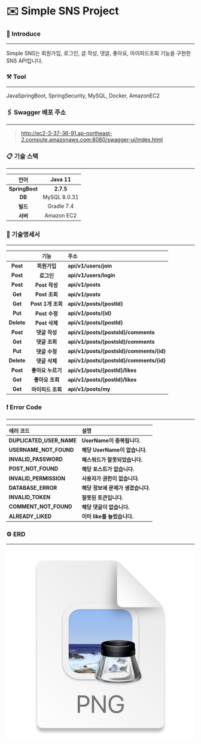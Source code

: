 # ✉️ Simple SNS Project


### 💁 Introduce

----------------------
Simple SNS는 회원가입, 로그인, 글 작성, 댓글, 좋아요, 마이피드조회 기능을 구현한 SNS API입니다.

### ⚒️ Tool

------------------
JavaSpringBoot, SpringSecurity, MySQL, Docker, AmazonEC2

### 🖇️ Swagger 배포 주소

---------

> http://ec2-3-37-36-91.ap-northeast-2.compute.amazonaws.com:8080/swagger-ui/index.html

### 📋 기술 스택

-------
|     **언어**     |   Java 11    |
|:--------------:|:------------:|
| **SpringBoot** |  **2.7.5**   |
|     **DB**     | MySQL 8.0.31 |
|     **빌드**     |  Gradle 7.4  |
|     **서버**     |  Amazon EC2  |


### 📝 기술명세서

------

|              |     **기능**     | 주소                                         |
|:------------:|:--------------:|:-------------------------------------------|
|   **Post**   |    **회원가입**    | **api/v1/users/join**                      |
|   **Post**   |    **로그인**     | **api/v1/users/login**                     |
|   **Post**   |  **Post 작성**   | **api/v1/posts**                           |
|   **Get**    |  **Post 조회**   | **api/v1/posts**                           |
|   **Get**    | **Post 1개 조회** | **api/v1/posts/{postId}**                  |
|   **Put**    |  **Post 수정**   | **api/v1/posts/{id}**                      |
|  **Delete**  |  **Post 삭제**   | **api/v1/posts/{postId}**                  |
|   **Post**   |   **댓글 작성**    | **api/v1/posts/{postsId}/comments**        |
|   **Get**    |   **댓글 조회**    | **api/v1/posts/{postsId}/comments**        |
|   **Put**    |   **댓글 수정**    | **api/v1/posts/{postsId}/comments/{id}**   |
|  **Delete**  |   **댓글 삭제**    | **api/v1/posts/{postsId}/comments/{id}**   |
|   **Post**   |  **좋아요 누르기**   | **api/v1/posts/{postId}/likes**            |
|   **Get**    |   **좋아요 조회**   | **api/v1/posts/{postId}/likes**            |
|   **Get**    |  **마이피드 조회**   | **api/v1/posts/my**                        |

### ❗️ Error Code

------
| **에러 코드**                     | 설명                     |
|:------------------------------|:-----------------------|
| **DUPLICATED_USER_NAME**      | **UserName이 중복됩니다.**   |
| **USERNAME_NOT_FOUND**        | **해당 UserName이 없습니다.** |
| **INVALID_PASSWORD**          | **패스워드가 잘못되었습니다.**     |
| **POST_NOT_FOUND**            | **해당 포스트가 없습니다.**      |
| **INVALID_PERMISSION**        | **사용자가 권한이 없습니다.**     |
| **DATABASE_ERROR**            | **해당 정보에 문제가 생겼습니다.**  |
| **INVALID_TOKEN**             | **잘못된 토큰입니다.**         |
| **COMMENT_NOT_FOUND**         | **해당 댓글이 없습니다.**       |
| **ALREADY_LIKED**             | **이미 like를 눌렀습니다.**    |

### ⚙️ ERD

--------------
![img.png](img.png)

 